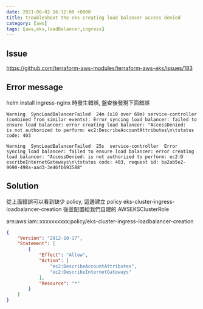```yaml
---
date: 2021-06-02 16:12:00 +0800
title: troubleshoot the eks creating load balancer access denied
category: [aws]
tags: [aws,eks,loadBalancer,ingress]
---
```


<!--more-->

## Issue

https://github.com/terraform-aws-modules/terraform-aws-eks/issues/183

## Error message

helm install ingress-nginx 時發生錯誤, 盤查後發現下面錯誤

```text
Warning  SyncLoadBalancerFailed  24m (x10 over 69m) service-controller  (combined from similar events): Error syncing load balancer: failed to ensure load balancer: error creating load balancer: "AccessDenied:
is not authorized to perform: ec2:DescribeAccountAttributes\n\tstatus code: 403
```

```text
Warning  SyncLoadBalancerFailed  25s  service-controller  Error syncing load balancer: failed to ensure load balancer: error creating load balancer: "AccessDenied: is not authorized to perform: ec2:D
escribeInternetGateways\n\tstatus code: 403, request id: ba2ab5e2-9690-498a-aad3-3e46fb693588"
```

## Solution

從上面錯誤可以看到缺少 policy, 這邊建立 policy eks-cluster-ingress-loadbalancer-creation 後並配置給我們自建的 AWSEKSClusterRole  

arn:aws:iam::xxxxxxxxxx:policy/eks-cluster-ingress-loadbalancer-creation

```json
{
    "Version": "2012-10-17",
    "Statement": [
        {
            "Effect": "Allow",
            "Action": [
                "ec2:DescribeAccountAttributes",
                "ec2:DescribeInternetGateways"
            ],
            "Resource": "*"
        }
    ]
}
```
